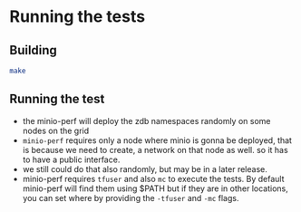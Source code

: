 # Running the tests
## Building
```bash
make
```

## Running the test
- the minio-perf will deploy the zdb namespaces randomly on some nodes on the grid
- `minio-perf` requires only a node where minio is gonna be deployed, that is because we need to create, a network on that node as well. so it has to have a public interface.
- we still could do that also randomly, but may be in a later release.
- minio-perf requires `tfuser` and also `mc` to execute the tests. By default minio-perf will find them using $PATH but if they are in other locations, you can set where by providing the `-tfuser` and `-mc` flags.
